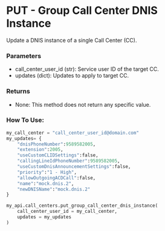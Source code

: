 # PUT - Group Call Center DNIS Instance

Update a DNIS instance of a single Call Center (CC).

### Parameters&#x20;

* call\_center\_user\_id (str): Service user ID of the target CC.&#x20;
* updates (dict): Updates to apply to target CC.

### Returns

* None: This method does not return any specific value.

### How To Use:

```python
my_call_center = "call_center_user_id@domain.com"
my_updates= {
	"dnisPhoneNumber":9589582005,
	"extension":2005,
	"useCustomCLIDSettings":false,
	"callingLineIdPhoneNumber":9589582005,
	"useCustomDnisAnnouncementSettings":false,
	"priority":"1 - High",
	"allowOutgoingACDCall":false,
	"name":"mock.dnis.2",
	"newDNISName":"mock.dnis.2"
}

my_api.call_centers.put_group_call_center_dnis_instance(
    call_center_user_id = my_call_center,
    updates = my_updates
)
```
